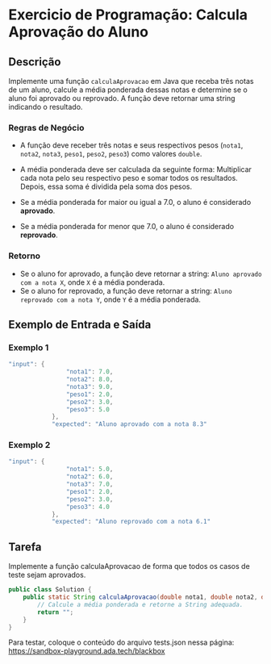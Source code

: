 # Exercicio de Programação: Calcula Aprovação do Aluno

## Descrição

Implemente uma função `calculaAprovacao` em Java que receba três notas de um aluno, calcule a média ponderada dessas notas e determine se o aluno foi aprovado ou reprovado. A função deve retornar uma string indicando o resultado.

### Regras de Negócio

- A função deve receber três notas e seus respectivos pesos (`nota1`, `nota2`, `nota3`, `peso1`, `peso2`, `peso3`) como valores `double`.
- A média ponderada deve ser calculada da seguinte forma: Multiplicar cada nota pelo seu respectivo peso e somar todos os resultados. Depois, essa soma é dividida pela soma dos pesos.


- Se a média ponderada for maior ou igual a 7.0, o aluno é considerado **aprovado**.
- Se a média ponderada for menor que 7.0, o aluno é considerado **reprovado**.

### Retorno

- Se o aluno for aprovado, a função deve retornar a string: `Aluno aprovado com a nota X`, onde `X` é a média ponderada.
- Se o aluno for reprovado, a função deve retornar a string: `Aluno reprovado com a nota Y`, onde `Y` é a média ponderada.

## Exemplo de Entrada e Saída

### Exemplo 1

```java 
"input": {
                "nota1": 7.0,
                "nota2": 8.0,
                "nota3": 9.0,
                "peso1": 2.0,
                "peso2": 3.0,
                "peso3": 5.0
            },
            "expected": "Aluno aprovado com a nota 8.3"
```


### Exemplo 2


```java
"input": {
                "nota1": 5.0,
                "nota2": 6.0,
                "nota3": 7.0,
                "peso1": 2.0,
                "peso2": 3.0,
                "peso3": 4.0
            },
            "expected": "Aluno reprovado com a nota 6.1"
```

## Tarefa
Implemente a função calculaAprovacao de forma que todos os casos de teste sejam aprovados.

```java
public class Solution {
    public static String calculaAprovacao(double nota1, double nota2, double nota3, double peso1, double peso2, double peso3) {
        // Calcule a média ponderada e retorne a String adequada.
        return "";
    }
}
```


Para testar, coloque o conteúdo do arquivo tests.json nessa página: https://sandbox-playground.ada.tech/blackbox
